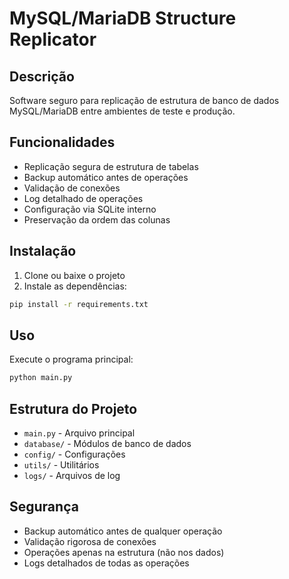 # MySQL/MariaDB Structure Replicator

## Descrição
Software seguro para replicação de estrutura de banco de dados MySQL/MariaDB entre ambientes de teste e produção.

## Funcionalidades
- Replicação segura de estrutura de tabelas
- Backup automático antes de operações
- Validação de conexões
- Log detalhado de operações
- Configuração via SQLite interno
- Preservação da ordem das colunas

## Instalação

1. Clone ou baixe o projeto
2. Instale as dependências:
```bash
pip install -r requirements.txt
```

## Uso

Execute o programa principal:
```bash
python main.py
```

## Estrutura do Projeto
- `main.py` - Arquivo principal
- `database/` - Módulos de banco de dados
- `config/` - Configurações
- `utils/` - Utilitários
- `logs/` - Arquivos de log

## Segurança
- Backup automático antes de qualquer operação
- Validação rigorosa de conexões
- Operações apenas na estrutura (não nos dados)
- Logs detalhados de todas as operações
